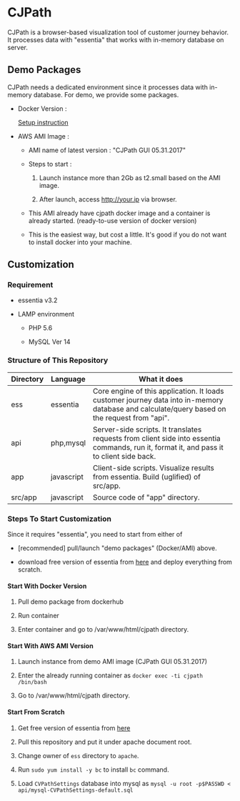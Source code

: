 # CJPath #

CJPath is a browser-based visualization tool of customer journey behavior. It processes data with "essentia" that works with in-memory database on server.

## Demo Packages ##

CJPath needs a dedicated environment since it processes data with in-memory database. For demo, we provide some packages.

- Docker Version :

    [Setup instruction](http://auriq.org/download/)

- AWS AMI Image : 

    - AMI name of latest version : "CJPath GUI 05.31.2017"

    - Steps to start : 

        1. Launch instance more than 2Gb as t2.small based on the AMI image.

        1. After launch, access http://your.ip via browser.

    - This AMI already have cjpath docker image and a container is already started. (ready-to-use version of docker version)

    - This is the easiest way, but cost a little. It's good if you do not want to install docker into your machine.


## Customization ##

### Requirement ###

* essentia v3.2

* LAMP environment

    - PHP 5.6
    
    - MySQL  Ver 14


### Structure of This Repository ###

Directory|Language| What it does
-------- | --- | ---
ess|essentia|Core engine of this application. It loads customer journey data into in-memory database and calculate/query based on the request from "api".
api|php,mysql|Server-side scripts. It translates requests from client side into essentia commands, run it, format it, and pass it to client side back.
app|javascript|Client-side scripts. Visualize results from essentia. Build (uglified) of src/app.
src/app|javascript|Source code of "app" directory.



### Steps To Start Customization ###

Since it requires "essentia", you need to start from either of

- [recommended] pull/launch "demo packages" (Docker/AMI) above.

- download free version of essentia from [here](http://www.auriq.com/try-free/) and deploy everything from scratch.



#### Start With Docker Version ####

  1. Pull demo package from dockerhub

  1. Run container 

  1. Enter container and go to /var/www/html/cjpath directory.


#### Start With AWS AMI Version ####

  1. Launch instance from demo AMI image (CJPath GUI 05.31.2017) 

  1. Enter the already running container as `docker exec -ti cjpath /bin/bash`

  1. Go to /var/www/html/cjpath directory.


#### Start From Scratch ####

  1. Get free version of essentia from [here](http://www.auriq.com/try-free/)

  1. Pull this repository and put it under apache document root.

  1. Change owner of `ess` directory to `apache`.

  1. Run `sudo yum install -y bc` to install `bc` command.

  1. Load `CVPathSettings` database into mysql as `mysql -u root -p$PASSWD < api/mysql-CVPathSettings-default.sql`
  
  
